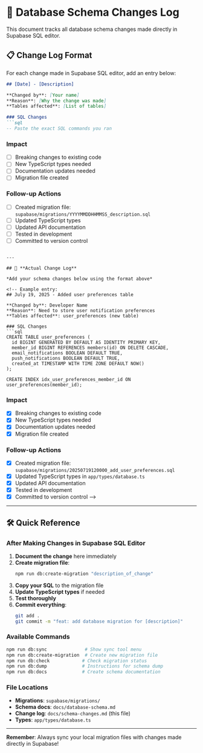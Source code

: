 # 🔄 Database Schema Changes Log

This document tracks all database schema changes made directly in Supabase SQL editor.

## 📋 **Change Log Format**

For each change made in Supabase SQL editor, add an entry below:

```markdown
## [Date] - [Description]

**Changed by**: [Your name]
**Reason**: [Why the change was made]
**Tables affected**: [List of tables]

### SQL Changes
```sql
-- Paste the exact SQL commands you ran
```

### Impact
- [ ] Breaking changes to existing code
- [ ] New TypeScript types needed
- [ ] Documentation updates needed
- [ ] Migration file created

### Follow-up Actions
- [ ] Created migration file: `supabase/migrations/YYYYMMDDHHMMSS_description.sql`
- [ ] Updated TypeScript types
- [ ] Updated API documentation
- [ ] Tested in development
- [ ] Committed to version control
```

---

## 📝 **Actual Change Log**

*Add your schema changes below using the format above*

<!-- Example entry:
## July 19, 2025 - Added user preferences table

**Changed by**: Developer Name
**Reason**: Need to store user notification preferences
**Tables affected**: user_preferences (new table)

### SQL Changes
```sql
CREATE TABLE user_preferences (
  id BIGINT GENERATED BY DEFAULT AS IDENTITY PRIMARY KEY,
  member_id BIGINT REFERENCES members(id) ON DELETE CASCADE,
  email_notifications BOOLEAN DEFAULT TRUE,
  push_notifications BOOLEAN DEFAULT TRUE,
  created_at TIMESTAMP WITH TIME ZONE DEFAULT NOW()
);

CREATE INDEX idx_user_preferences_member_id ON user_preferences(member_id);
```

### Impact
- [x] Breaking changes to existing code
- [x] New TypeScript types needed
- [x] Documentation updates needed
- [x] Migration file created

### Follow-up Actions
- [x] Created migration file: `supabase/migrations/20250719120000_add_user_preferences.sql`
- [x] Updated TypeScript types in `app/types/database.ts`
- [x] Updated API documentation
- [x] Tested in development
- [x] Committed to version control
-->

---

## 🛠️ **Quick Reference**

### **After Making Changes in Supabase SQL Editor**

1. **Document the change** here immediately
2. **Create migration file**:
   ```bash
   npm run db:create-migration "description_of_change"
   ```
3. **Copy your SQL** to the migration file
4. **Update TypeScript types** if needed
5. **Test thoroughly**
6. **Commit everything**:
   ```bash
   git add .
   git commit -m "feat: add database migration for [description]"
   ```

### **Available Commands**

```bash
npm run db:sync              # Show sync tool menu
npm run db:create-migration  # Create new migration file
npm run db:check            # Check migration status
npm run db:dump             # Instructions for schema dump
npm run db:docs             # Create schema documentation
```

### **File Locations**

- **Migrations**: `supabase/migrations/`
- **Schema docs**: `docs/database-schema.md`
- **Change log**: `docs/schema-changes.md` (this file)
- **Types**: `app/types/database.ts`

---

**Remember**: Always sync your local migration files with changes made directly in Supabase!
